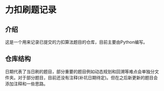 # 力扣刷题记录
## 介绍
这是一个用来记录已提交的力扣算法题目的仓库，目前主要由Python编写。
## 仓库结构
日期代表了当日刷的题目，部分重要的题目例如动态规划和回溯等难点会单独分文件夹。对于部分题目，目前还没有注释(补坑日期待定)。但在之后新更新的题目会添加注释和一些思路。
